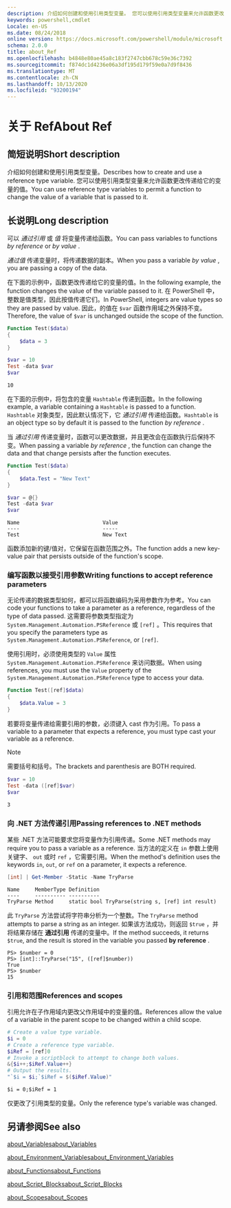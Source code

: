 ```yaml
---
description: 介绍如何创建和使用引用类型变量。 您可以使用引用类型变量来允许函数更改传递给它的变量的值。
keywords: powershell,cmdlet
Locale: en-US
ms.date: 08/24/2018
online version: https://docs.microsoft.com/powershell/module/microsoft.powershell.core/about/about_ref?view=powershell-7&WT.mc_id=ps-gethelp
schema: 2.0.0
title: about_Ref
ms.openlocfilehash: b4848e80ae45a8c183f2747cbb678c59e36c7392
ms.sourcegitcommit: f874dc1d4236e06a3df195d179f59e0a7d9f8436
ms.translationtype: MT
ms.contentlocale: zh-CN
ms.lasthandoff: 10/13/2020
ms.locfileid: "93200194"
---
```

# <a name="about-ref"></a><span data-ttu-id="4a792-105">关于 Ref</span><span class="sxs-lookup"><span data-stu-id="4a792-105">About Ref</span></span>

## <a name="short-description"></a><span data-ttu-id="4a792-106">简短说明</span><span class="sxs-lookup"><span data-stu-id="4a792-106">Short description</span></span>
<span data-ttu-id="4a792-107">介绍如何创建和使用引用类型变量。</span><span class="sxs-lookup"><span data-stu-id="4a792-107">Describes how to create and use a reference type variable.</span></span> <span data-ttu-id="4a792-108">您可以使用引用类型变量来允许函数更改传递给它的变量的值。</span><span class="sxs-lookup"><span data-stu-id="4a792-108">You can use reference type variables to permit a function to change the value of a variable that is passed to it.</span></span>

## <a name="long-description"></a><span data-ttu-id="4a792-109">长说明</span><span class="sxs-lookup"><span data-stu-id="4a792-109">Long description</span></span>

<span data-ttu-id="4a792-110">可以 *通过引用* 或 *值* 将变量传递给函数。</span><span class="sxs-lookup"><span data-stu-id="4a792-110">You can pass variables to functions *by reference* or *by value* .</span></span>

<span data-ttu-id="4a792-111">*通过值* 传递变量时，将传递数据的副本。</span><span class="sxs-lookup"><span data-stu-id="4a792-111">When you pass a variable *by value* , you are passing a copy of the data.</span></span>

<span data-ttu-id="4a792-112">在下面的示例中，函数更改传递给它的变量的值。</span><span class="sxs-lookup"><span data-stu-id="4a792-112">In the following example, the function changes the value of the variable passed to it.</span></span> <span data-ttu-id="4a792-113">在 PowerShell 中，整数是值类型，因此按值传递它们。</span><span class="sxs-lookup"><span data-stu-id="4a792-113">In PowerShell, integers are value types so they are passed by value.</span></span>
<span data-ttu-id="4a792-114">因此，的值在 `$var` 函数作用域之外保持不变。</span><span class="sxs-lookup"><span data-stu-id="4a792-114">Therefore, the value of `$var` is unchanged outside the scope of the function.</span></span>

```powershell
Function Test($data)
{
    $data = 3
}

$var = 10
Test -data $var
$var
```

```output
10
```

<span data-ttu-id="4a792-115">在下面的示例中，将包含的变量 `Hashtable` 传递到函数。</span><span class="sxs-lookup"><span data-stu-id="4a792-115">In the following example, a variable containing a `Hashtable` is passed to a function.</span></span> <span data-ttu-id="4a792-116">`Hashtable` 对象类型，因此默认情况下，它 *通过引用* 传递给函数。</span><span class="sxs-lookup"><span data-stu-id="4a792-116">`Hashtable` is an object type so by default it is passed to the function *by reference* .</span></span>

<span data-ttu-id="4a792-117">当 *通过引用* 传递变量时，函数可以更改数据，并且更改会在函数执行后保持不变。</span><span class="sxs-lookup"><span data-stu-id="4a792-117">When passing a variable *by reference* , the function can change the data and that change persists after the function executes.</span></span>

```powershell
Function Test($data)
{
    $data.Test = "New Text"
}

$var = @{}
Test -data $var
$var
```

```output
Name                           Value
----                           -----
Test                           New Text
```

<span data-ttu-id="4a792-118">函数添加新的键/值对，它保留在函数范围之外。</span><span class="sxs-lookup"><span data-stu-id="4a792-118">The function adds a new key-value pair that persists outside of the function's scope.</span></span>

### <a name="writing-functions-to-accept-reference-parameters"></a><span data-ttu-id="4a792-119">编写函数以接受引用参数</span><span class="sxs-lookup"><span data-stu-id="4a792-119">Writing functions to accept reference parameters</span></span>

<span data-ttu-id="4a792-120">无论传递的数据类型如何，都可以将函数编码为采用参数作为参考。</span><span class="sxs-lookup"><span data-stu-id="4a792-120">You can code your functions to take a parameter as a reference, regardless of the type of data passed.</span></span> <span data-ttu-id="4a792-121">这需要将参数类型指定为 `System.Management.Automation.PSReference` 或 `[ref]` 。</span><span class="sxs-lookup"><span data-stu-id="4a792-121">This requires that you specify the parameters type as `System.Management.Automation.PSReference`, or `[ref]`.</span></span>

<span data-ttu-id="4a792-122">使用引用时，必须使用类型的 `Value` 属性 `System.Management.Automation.PSReference` 来访问数据。</span><span class="sxs-lookup"><span data-stu-id="4a792-122">When using references, you must use the `Value` property of the `System.Management.Automation.PSReference` type to access your data.</span></span>

```powershell
Function Test([ref]$data)
{
    $data.Value = 3
}
```

<span data-ttu-id="4a792-123">若要将变量传递给需要引用的参数，必须键入 cast 作为引用。</span><span class="sxs-lookup"><span data-stu-id="4a792-123">To pass a variable to a parameter that expects a reference, you must type cast your variable as a reference.</span></span>

> [!NOTE]
> <span data-ttu-id="4a792-124">需要括号和括号。</span><span class="sxs-lookup"><span data-stu-id="4a792-124">The brackets and parenthesis are BOTH required.</span></span>

```powershell
$var = 10
Test -data ([ref]$var)
$var
```

```output
3
```

### <a name="passing-references-to-net-methods"></a><span data-ttu-id="4a792-125">向 .NET 方法传递引用</span><span class="sxs-lookup"><span data-stu-id="4a792-125">Passing references to .NET methods</span></span>

<span data-ttu-id="4a792-126">某些 .NET 方法可能要求您将变量作为引用传递。</span><span class="sxs-lookup"><span data-stu-id="4a792-126">Some .NET methods may require you to pass a variable as a reference.</span></span> <span data-ttu-id="4a792-127">当方法的定义在 `in` 参数上使用关键字、 `out` 或时 `ref` ，它需要引用。</span><span class="sxs-lookup"><span data-stu-id="4a792-127">When the method's definition uses the keywords `in`, `out`, or `ref` on a parameter, it expects a reference.</span></span>

```powershell
[int] | Get-Member -Static -Name TryParse
```

```output
Name     MemberType Definition
----     ---------- ----------
TryParse Method     static bool TryParse(string s, [ref] int result)
```

<span data-ttu-id="4a792-128">此 `TryParse` 方法尝试将字符串分析为一个整数。</span><span class="sxs-lookup"><span data-stu-id="4a792-128">The `TryParse` method attempts to parse a string as an integer.</span></span> <span data-ttu-id="4a792-129">如果该方法成功，则返回 `$true` ，并将结果存储在 **通过引用** 传递的变量中。</span><span class="sxs-lookup"><span data-stu-id="4a792-129">If the method succeeds, it returns `$true`, and the result is stored in the variable you passed **by reference** .</span></span>

```
PS> $number = 0
PS> [int]::TryParse("15", ([ref]$number))
True
PS> $number
15
```

### <a name="references-and-scopes"></a><span data-ttu-id="4a792-130">引用和范围</span><span class="sxs-lookup"><span data-stu-id="4a792-130">References and scopes</span></span>

<span data-ttu-id="4a792-131">引用允许在子作用域内更改父作用域中的变量的值。</span><span class="sxs-lookup"><span data-stu-id="4a792-131">References allow the value of a variable in the parent scope to be changed within a child scope.</span></span>

```powershell
# Create a value type variable.
$i = 0
# Create a reference type variable.
$iRef = [ref]0
# Invoke a scriptblock to attempt to change both values.
&{$i++;$iRef.Value++}
# Output the results.
"`$i = $i;`$iRef = $($iRef.Value)"
```

```output
$i = 0;$iRef = 1
```

<span data-ttu-id="4a792-132">仅更改了引用类型的变量。</span><span class="sxs-lookup"><span data-stu-id="4a792-132">Only the reference type's variable was changed.</span></span>

## <a name="see-also"></a><span data-ttu-id="4a792-133">另请参阅</span><span class="sxs-lookup"><span data-stu-id="4a792-133">See also</span></span>

[<span data-ttu-id="4a792-134">about_Variables</span><span class="sxs-lookup"><span data-stu-id="4a792-134">about_Variables</span></span>](about_Variables.md)

[<span data-ttu-id="4a792-135">about_Environment_Variables</span><span class="sxs-lookup"><span data-stu-id="4a792-135">about_Environment_Variables</span></span>](about_Environment_Variables.md)

[<span data-ttu-id="4a792-136">about_Functions</span><span class="sxs-lookup"><span data-stu-id="4a792-136">about_Functions</span></span>](about_Functions.md)

[<span data-ttu-id="4a792-137">about_Script_Blocks</span><span class="sxs-lookup"><span data-stu-id="4a792-137">about_Script_Blocks</span></span>](about_Script_Blocks.md)

[<span data-ttu-id="4a792-138">about_Scopes</span><span class="sxs-lookup"><span data-stu-id="4a792-138">about_Scopes</span></span>](about_scopes.md)
